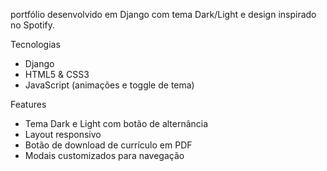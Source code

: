 portfólio desenvolvido em Django com tema Dark/Light e design inspirado no Spotify.

Tecnologias
- Django
- HTML5 & CSS3
- JavaScript (animações e toggle de tema)

Features
- Tema Dark e Light com botão de alternância
- Layout responsivo
- Botão de download de currículo em PDF
- Modais customizados para navegação
